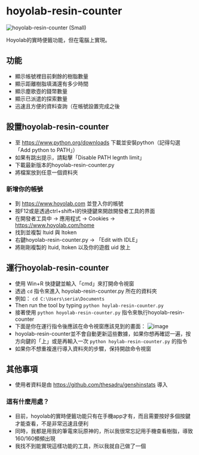 # hoyolab-resin-counter
![hoyolab-resin-counter (Small)](https://user-images.githubusercontent.com/61446626/159615993-8801f175-84b7-4361-bf65-7fb70708341a.png)

Hoyolab的實時便籤功能，但在電腦上實現。

## 功能
- 顯示帳號裡目前剩餘的樹脂數量
- 顯示距離樹脂填滿還有多少時間
- 顯示塵歌壺的錢幣數量
- 顯示已派遣的探索數量
- 迅速且方便的資料查詢（在帳號設置完成之後

## 設置hoyolab-resin-counter
- 至 https://www.python.org/downloads 下載並安裝python（記得勾選「Add python to PATH」）
- 如果有跳出提示，請點擊「Disable PATH legnth limit」
- 下載最新版本的hoyolab-resin-counter.py
- 將檔案放到任意一個資料夾

### 新增你的帳號
- 到 https://www.hoyolab.com 並登入你的帳號
- 按F12或是透過ctrl+shift+I的快捷鍵來開啟開發者工具的界面
- 在開發者工具中 -> 應用程式 -> Cookies -> https://www.hoyolab.com/home
- 找到並複製 ltuid 與 ltoken
- 右鍵hoyolab-resin-counter.py -> 「Edit with IDLE」
- 將剛剛複製的 ltuid, ltoken 以及你的遊戲 uid 放上

## 運行hoyolab-resin-counter
- 使用 Win+R 快捷鍵並輸入「cmd」來打開命令視窗
- 透過 ```cd``` 指令來進入 hoyolab-resin-counter.py 所在的資料夾
- 例如：
```cd C:\Users\seria\Documents```
- Then run the tool by typing ```python hoylab-resin-counter.py```
- 接著使用 ```python hoyolab-resin-counter.py``` 指令來執行hoyolab-resin-counter
- 下面是你在運行指令後應該在命令視窗應該見到的畫面：
![image](https://user-images.githubusercontent.com/61446626/159394012-b59892f1-1620-44c1-99b3-87a43223dae8.png)
- hoyolab-resin-counter並不會自動更新這些數據，如果你想再確認一遍，按方向鍵的「上」或是再輸入一次 ```python hoylab-resin-counter.py``` 的指令
- 如果你不想重複進行導入資料夾的步驟，保持開啟命令視窗

## 其他事項
- 使用者資料是由 https://github.com/thesadru/genshinstats 導入
### 這有什麼用處？
- 目前，hoyolab的實時便籤功能只有在手機app才有，而且需要按好多個按鍵才能查看，不是非常迅速且便利
- 同時，我都是用我的筆電來玩原神的，所以我很常忘記用手機查看樹脂，導致160/160頻頻出現
- 我找不到能實現這樣功能的工具，所以我就自己做了一個
